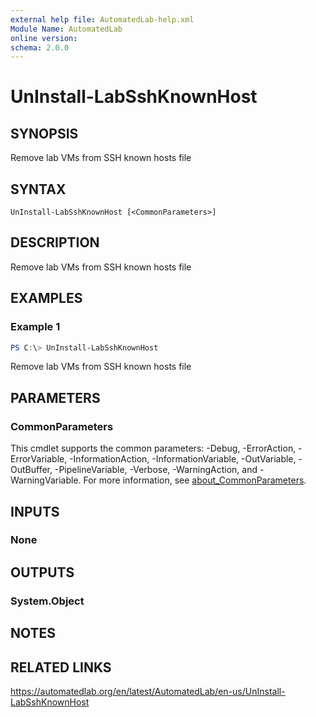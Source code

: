 ```yaml
---
external help file: AutomatedLab-help.xml
Module Name: AutomatedLab
online version:
schema: 2.0.0
---
```


# UnInstall-LabSshKnownHost

## SYNOPSIS
Remove lab VMs from SSH known hosts file

## SYNTAX

```
UnInstall-LabSshKnownHost [<CommonParameters>]
```

## DESCRIPTION
Remove lab VMs from SSH known hosts file

## EXAMPLES

### Example 1
```powershell
PS C:\> UnInstall-LabSshKnownHost
```

Remove lab VMs from SSH known hosts file

## PARAMETERS

### CommonParameters
This cmdlet supports the common parameters: -Debug, -ErrorAction, -ErrorVariable, -InformationAction, -InformationVariable, -OutVariable, -OutBuffer, -PipelineVariable, -Verbose, -WarningAction, and -WarningVariable. For more information, see [about_CommonParameters](http://go.microsoft.com/fwlink/?LinkID=113216).

## INPUTS

### None

## OUTPUTS

### System.Object
## NOTES

## RELATED LINKS
https://automatedlab.org/en/latest/AutomatedLab/en-us/UnInstall-LabSshKnownHost
